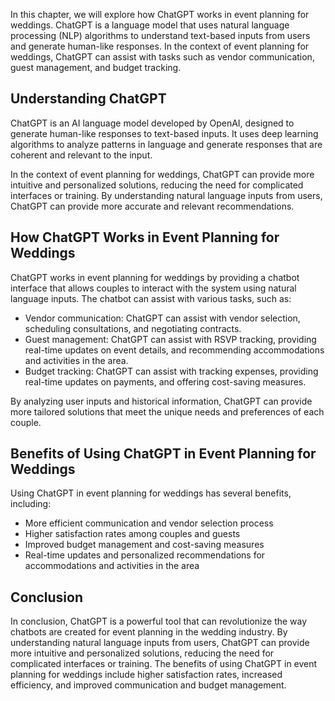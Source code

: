 

In this chapter, we will explore how ChatGPT works in event planning for weddings. ChatGPT is a language model that uses natural language processing (NLP) algorithms to understand text-based inputs from users and generate human-like responses. In the context of event planning for weddings, ChatGPT can assist with tasks such as vendor communication, guest management, and budget tracking.

Understanding ChatGPT
---------------------

ChatGPT is an AI language model developed by OpenAI, designed to generate human-like responses to text-based inputs. It uses deep learning algorithms to analyze patterns in language and generate responses that are coherent and relevant to the input.

In the context of event planning for weddings, ChatGPT can provide more intuitive and personalized solutions, reducing the need for complicated interfaces or training. By understanding natural language inputs from users, ChatGPT can provide more accurate and relevant recommendations.

How ChatGPT Works in Event Planning for Weddings
------------------------------------------------

ChatGPT works in event planning for weddings by providing a chatbot interface that allows couples to interact with the system using natural language inputs. The chatbot can assist with various tasks, such as:

* Vendor communication: ChatGPT can assist with vendor selection, scheduling consultations, and negotiating contracts.
* Guest management: ChatGPT can assist with RSVP tracking, providing real-time updates on event details, and recommending accommodations and activities in the area.
* Budget tracking: ChatGPT can assist with tracking expenses, providing real-time updates on payments, and offering cost-saving measures.

By analyzing user inputs and historical information, ChatGPT can provide more tailored solutions that meet the unique needs and preferences of each couple.

Benefits of Using ChatGPT in Event Planning for Weddings
--------------------------------------------------------

Using ChatGPT in event planning for weddings has several benefits, including:

* More efficient communication and vendor selection process
* Higher satisfaction rates among couples and guests
* Improved budget management and cost-saving measures
* Real-time updates and personalized recommendations for accommodations and activities in the area

Conclusion
----------

In conclusion, ChatGPT is a powerful tool that can revolutionize the way chatbots are created for event planning in the wedding industry. By understanding natural language inputs from users, ChatGPT can provide more intuitive and personalized solutions, reducing the need for complicated interfaces or training. The benefits of using ChatGPT in event planning for weddings include higher satisfaction rates, increased efficiency, and improved communication and budget management.
